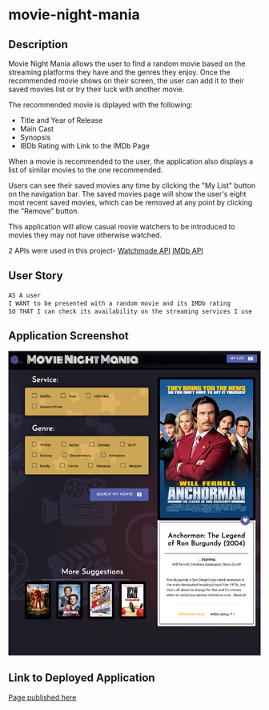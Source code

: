# movie-night-mania

## Description

Movie Night Mania allows the user to find a random movie based on the streaming platforms they have and the genres they enjoy. Once the recommended movie shows on their screen, the user can add it to their saved movies list or try their luck with another movie. 

The recommended movie is diplayed with the following:

- Title and Year of Release
- Main Cast
- Synopsis
- IBDb Rating with Link to the IMDb Page

When a movie is recommended to the user, the application also displays a list of similar movies to the one recommended. 

Users can see their saved movies any time by clicking the "My List" button on the navigation bar. The saved movies page will show the user's eight most recent saved movies, which can be removed at any point by clicking the "Remove" button. 

This application will allow casual movie watchers to be introduced to movies they may not have otherwise watched. 

2 APIs were used in this project-
[Watchmode API](https://api.watchmode.com/)
[IMDb API](https://imdb-api.com/)

## User Story

```
AS A user
I WANT to be presented with a random movie and its IMDb rating
SO THAT I can check its availability on the streaming services I use 
```

## Application Screenshot

![movie-night-mania-screenshot](/assets/images/movie-night-mania-screenshot.png)

## Link to Deployed Application

[Page published here](https://jesus-orduno.github.io/movie-night-mania/)